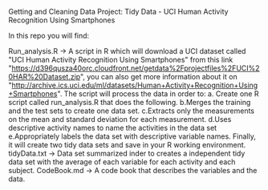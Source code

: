 Getting and Cleaning Data Project:
Tidy Data - UCI Human Activity Recognition Using Smartphones

In this repo you will find:

Run_analysis.R -> A script in R which will download a UCI dataset called "UCI Human Activity Recognition Using Smartphones" from this link "https://d396qusza40orc.cloudfront.net/getdata%2Fprojectfiles%2FUCI%20HAR%20Dataset.zip", you can also get more information about it on "http://archive.ics.uci.edu/ml/datasets/Human+Activity+Recognition+Using+Smartphones".
The script will process the data in order to:
a. Create one R script called run_analysis.R that does the following.
b.Merges the training and the test sets to create one data set.
c.Extracts only the measurements on the mean and standard deviation for each measurement.
d.Uses descriptive activity names to name the activities in the data set
e.Appropriately labels the data set with descriptive variable names.
Finally, it will create two tidy data sets and save in your R working environment.
tidyData.txt -> Data set summarized inder to creates a independent tidy data set with the average of each variable for each activity and each subject.
CodeBook.md -> A code book that describes the variables and the data.
